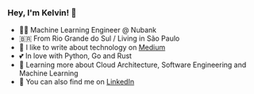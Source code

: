 ### Hey, I'm Kelvin! 👋

- :technologist: Machine Learning Engineer @ Nubank
- :brazil: From Rio Grande do Sul / Living in São Paulo
- :notebook: I like to write about technology on [Medium](https://kelvinsp.medium.com/)
- :two_hearts: In love with Python, Go and Rust
- :seedling: Learning more about Cloud Architecture, Software Engineering and Machine Learning
- :handshake: You can also find me on [LinkedIn](https://br.linkedin.com/in/kelvinsprado)

